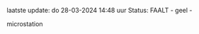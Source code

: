 laatste update: 
do 28-03-2024 14:48   uur 
Status: FAALT - geel - 
<div class="service Y">microstation</div>